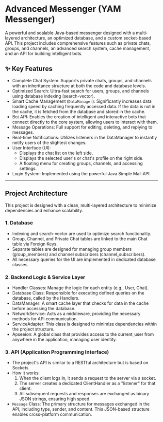 # Advanced Messenger (YAM Messenger)

A powerful and scalable Java-based messenger designed with a multi-layered architecture, an optimized database, and a custom socket-based API. This project includes comprehensive features such as private chats, groups, and channels, an advanced search system, cache management, and an API for building intelligent bots.

## ✨ Key Features

  * Complete Chat System: Supports private chats, groups, and channels with an inheritance structure at both the code and database levels.
  * Optimized Search: Ultra-fast search for users, groups, and channels using database indexing (search-vector).
  * Smart Cache Management (`DataManager`): Significantly increases data loading speed by caching frequently accessed data. If the data is not in the cache, it is fetched from the database and stored in the cache.
  * Bot API: Enables the creation of intelligent and interactive bots that connect directly to the core system, allowing users to interact with them.
  * Message Operations: Full support for editing, deleting, and replying to messages.
  * Real-time Notifications: Utilizes listeners in the DataManager to instantly notify users of the slightest changes.
  * User Interface (UI):
      * Displays the chat list on the left side.
      * Displays the selected user's or chat's profile on the right side.
      * A floating menu for creating groups, channels, and accessing settings.
  * Login System: Implemented using the powerful Java Simple Mail API.

-----

## Project Architecture

This project is designed with a clean, multi-layered architecture to minimize dependencies and enhance scalability.

### 1\. Database

  * Indexing and search-vector are used to optimize search functionality.
  * Group, Channel, and Private Chat tables are linked to the main Chat table via Foreign Keys.
  * Separate tables are designed for managing group members (group_members) and channel subscribers (channel_subscribers).
  * All necessary queries for the UI are implemented in dedicated database classes.

### 2\. Backend Logic & Service Layer

  * Handler Classes: Manage the logic for each entity (e.g., User, Chat).
  * Database Class: Responsible for executing defined queries on the database, called by the Handlers.
  * DataManager: A smart cache layer that checks for data in the cache before accessing the database.
  * NetworkService: Acts as a middleware, providing the necessary methods for API communication.
  * ServiceAdapter: This class is designed to minimize dependencies within the project structure.
  * Apseeion: A global class that provides access to the current_user from anywhere in the application, managing user identity.

### 3\. API (Application Programming Interface)

  * The project's API is similar to a RESTful architecture but is based on Sockets.
  * How it works:
    1.  When the client logs in, it sends a request to the server via a socket.
    2.  The server creates a dedicated ClientHandler as a "listener" for that client.
    3.  All subsequent requests and responses are exchanged as binary JSON strings, ensuring high speed.
  * `Message` Class: The primary structure for messages exchanged in the API, including type, sender, and content. This JSON-based structure enables cross-platform communication.